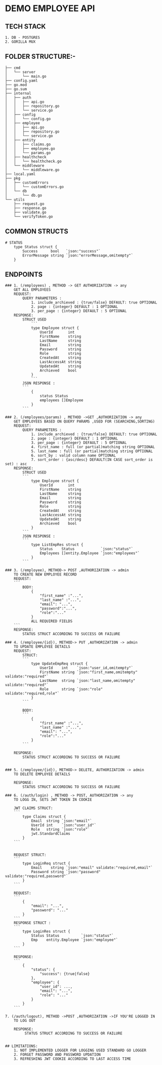 # DEMO EMPLOYEE API

## TECH STACK 
    1. DB - POSTGRES
    2. GORILLA MUX

## FOLDER STRUCTURE:-

```
├── cmd
│   └── server
│       └── main.go
├── config.yaml
├── go.mod
├── go.sum
├── internal
│   ├── auth
│   │   ├── api.go
│   │   ├── repository.go
│   │   └── service.go
│   ├── config
│   │   └── config.go
│   ├── employee
│   │   ├── api.go
│   │   ├── repository.go
│   │   └── service.go
│   ├── entity
│   │   ├── claims.go
│   │   ├── employee.go
│   │   └── params.go
│   ├── healthcheck
│   │   └── healthcheck.go
│   └── middleware
│       └── middleware.go
├── local.yaml
├── pkg
│   ├── customErrors
│   │   └── customErrors.go
│   └── db
│       └── db.go
└── utils
    ├── request.go
    ├── response.go
    ├── validate.go
    └── verifyToken.go
```

## COMMON STRUCTS

    # STATUS
        type Status struct {
            Success      bool   `json:"success"`
            ErrorMessage string `json:"errorMessage,omitempty"`
        }

## ENDPOINTS

    ### 1. (/employees) , METHOD -> GET AUTHORIZATION -> any
        GET ALL EMPLOYEES 
        REQUEST:
            QUERY PARAMETERS : 
                1. include_archieved : {true/false} DEFAULT: true OPTIONAL
                2. page : {integer} DEFAULT : 1 OPTIONAL
                3. per_page : {integer} DEFAULT : 5 OPTIONAL
        RESPONSE:
            STRUCT USED
                ```
                type Employee struct {
                    UserId       int    
                    FirstName    string 
                    LastName     string 
                    Email        string 
                    Password     string 
                    Role         string 
                    CreatedAt    string 
                    LastAccessAt string 
                    UpdatedAt    string 
                    Archieved    bool   
                }
                ```
            JSON RESPONSE : 
            ```
                {
                    status Status
                    employees []Employee
                }
            ```
    
    ### 2. (/employees/params) , METHOD ->GET ,AUTHORIZATION -> any
        GET EMPLOYEES BASED ON QUERY PARAMS ,USED FOR (SEARCHING,SORTING)
        REQUEST:
            QUERY PARAMETERS : 
                1. include_archieved : {true/false} DEFAULT: true OPTIONAL
                2. page : {integer} DEFAULT : 1 OPTIONAL
                3. per_page : {integer} DEFAULT : 5 OPTIONAL
                4. first_name : full (or partial)matching string OPTIONAL
                5. last_name : full (or partial)matching string OPTIONAL
                6. sort_by : valid column name OPTIONAL
                7. sort_order : {asc/desc} DEFAULT(IN CASE sort_order is set) : asc
        RESPONSE:
            STRUCT USED
            ```
                type Employee struct {
                    UserId       int    
                    FirstName    string 
                    LastName     string 
                    Email        string 
                    Password     string 
                    Role         string 
                    CreatedAt    string 
                    LastAccessAt string 
                    UpdatedAt    string 
                    Archieved    bool   
                }
            ```
            JSON RESPONSE : 
            ```
                type ListEmpRes struct {
                    Status    Status            `json:"status"`
                    Employees []entity.Employee `json:"employees"`
                }
            ```
    
    ### 3. (/employee), METHOD-> POST ,AUTHORIZATION -> admin
        TO CREATE NEW EMPLOYEE RECORD
        REQUEST:
        ```
            BODY:
                {
                    "first_name" :"...",
                    "last_name" :"...",
                    "email": "...",
                    "password":"...",
                    "role":"..."
                }
                ALL REQUIRED FIELDS 
        ```
        RESPONSE:
            STATUS STRUCT ACCORDING TO SUCCESS OR FAILURE

    ### 4. (/employee/{id}), METHOD-> PUT ,AUTHORIZATION -> admin
        TO UPDATE EMPLOYEE DETAILS
        REQUEST:
            STRUCT:
            ```
                type UpdateEmpReq struct {
                    UserId    int    `json:"user_id,omitempty"`
                    FirstName string `json:"first_name,omitempty" validate:"required"`
                    LastName  string `json:"last_name,omitempty" validate:"required"`
                    Role      string `json:"role" validate:"required,role"`
                }
            ```

            BODY:
            ```
                {
                    "first_name" :"...",
                    "last_name" :"...",
                    "email": "...",
                    "role":"..."
                }
            ```
        
        RESPONSE:
            STATUS STRUCT ACCORDING TO SUCCESS OR FAILURE


    ### 5. (/employee/{id}), METHOD-> DELETE, AUTHORIZATION -> admin
        TO DELETE EMPLOYEE DETAILS
        
        RESPONSE:
            STATUS STRUCT ACCORDING TO SUCCESS OR FAILURE

    ### 6. (/auth/login) , METHOD -> POST, AUTHORIZATION -> any
        TO LOGG IN, SETS JWT TOKEN IN COOKIE 

        JWT CLAIMS STRUCT:
        ```
            type Claims struct {
                Email  string `json:"email"`
                UserId int    `json:"user_id"`
                Role   string `json:"role"`
                jwt.StandardClaims
            }
        ```


        REQUEST STRUCT:
        ```
            type LoginReq struct {
                Email    string `json:"email" validate:"required,email"`
                Password string `json:"password" validate:"required,password"`
            }
        ```

        REQUEST:
        ```
            {
                "email": "...",
                "password": "..."
            }
        ```
        RESPONSE STRUCT :
        ```
            type LoginRes struct {
                Status Status          `json:"status"`
                Emp    entity.Employee `json:"employee"`
            }
        ```

        RESPONSE:
        ```
            {
                "status": {
                    "success": {true|false}
                },
                "employee": {
                    "user_id": ...,
                    "email": "...",
                    "role": "..."
                }
            }
        ```

    7. (/auth/logout), METHOD ->POST ,AUTHORIZATION ->IF YOU'RE LOGGED IN
        TO LOG OUT

        RESPONSE:
             STATUS STRUCT ACCORDING TO SUCCESS OR FAILURE
```           

## LIMITATIONS:
    1. NOT IMPLEMENTED LOGGER FOR LOGGING USED STANDARD GO LOGGER
    2. FORGET PASSWORD AND PASSWORD UPDATION 
    3. REFRESHING JWT COOKIE ACCORDING TO LAST ACCESS TIME





